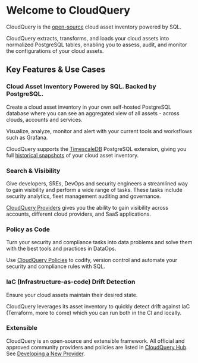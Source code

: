 # Welcome to CloudQuery

CloudQuery is the [open-source](https://github.com/cloudquery/cloudquery) cloud asset inventory powered by SQL.

CloudQuery extracts, transforms, and loads your cloud assets into normalized PostgreSQL tables, enabling you to assess, audit, and monitor the configurations of your cloud assets.

## Key Features & Use Cases

### Cloud Asset Inventory Powered by SQL. Backed by PostgreSQL.

Create a cloud asset inventory in your own self-hosted PostgreSQL database where you can see an aggregated view of all assets - across clouds, accounts and services.

Visualize, analyze, monitor and alert with your current tools and worksflows such as Grafana.

CloudQuery supports the [TimescaleDB](https://www.timescale.com/) PostgreSQL extension, giving you full [historical snapshots](./cli/history/overview) of your cloud asset inventory.

### Search & Visibility

Give developers, SREs, DevOps and security engineers a streamlined way to gain visibility and perform a wide range of tasks. These tasks include security analytics, fleet management auditing and governance.

[CloudQuery Providers](https://hub.cloudquery.io) gives you the ability to gain visibility across accounts, different cloud providers, and SaaS applications.

### Policy as Code

Turn your security and compliance tasks into data problems and solve them with the best tools and practices in DataOps.

Use [CloudQuery Policies](./cli/policy/overview) to codify, version control and automate your security and compliance rules with SQL.


### IaC (Infrastructure-as-code) Drift Detection

Ensure your cloud assets maintain their desired state.

CloudQuery leverages its asset inventory to quickly detect drift against IaC (Terraform, more to come) which you can run both in the CI and locally.


### Extensible

CloudQuery is an open-source and extensible framework. All official and approved community providers and policies are listed in [CloudQuery Hub](https://hub.cloudquery.io). See [Developing a New Provider](./developers/developing-new-provider.md).

